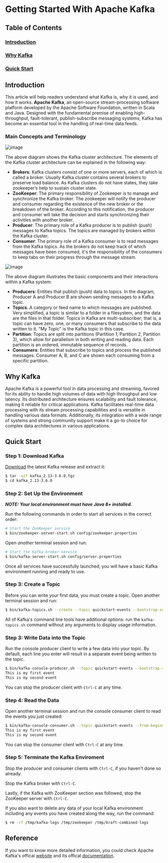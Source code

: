 # Getting Started With Apache Kafka

## Table of Contents
### [Introduction](#introduction)
### [Why Kafka](#why-kafka)
### [Quick Start](#quick-start)

## Introduction
This article will help readers understand what Kafka is, why it is used, and how it works. **Apache Kafka**, an open-source stream-processing software platform developed by the Apache Software Foundation, written in Scala and Java. Designed with the fundamental premise of enabling high-throughput, fault-tolerant, publish-subscribe messaging systems, Kafka has become an essential tool in the handling of real-time data feeds.

### Main Concepts and Terminology

![image](https://mindmajix.com/_next/image?url=https%3A%2F%2Fcdn.mindmajix.com%2Fblog%2Fimages%2Fkafka-ecosystem-250120.png&w=1200&q=75)

The above diagram shows the Kafka cluster architecture. The elements of the Kafka cluster architecture can be explained in the following way:

- **Brokers**: Kafka clusters consist of one or more servers, each of which is called a broker. Usually Kafka cluster contains several brokers to preserve load balance. As Kafka clusters do not have states, they take zookeeper’s help to sustain cluster state.
- **ZooKeeper**: The primary responsibility of Zookeeper is to manage and synchronize the Kafka broker. The zookeeper will notify the producer and consumer regarding the existence of the new broker or the breakdown of the broker. According to this notification, the producer and consumer will take the decision and starts synchronizing their activities with another broker.
- **Producer**: The primary role of a Kafka producer is to publish (push) messages to Kafka topics. The topics are managed by brokers within the Kafka cluster.
- **Consumer**: The primary role of a Kafka consumer is to read messages from the Kafka topics. As the brokers do not keep track of which messages have been consumed, it's the responsibility of the consumers to keep tabs on their progress through the message stream.

![image](https://cdn.thenewstack.io/media/2017/02/5648a9e9-kafka-arch.png)

The above diagram illustrates the basic components and their interactions within a Kafka system:

- **Producers**: Entities that publish (push) data to topics. In the diagram, Producer A and Producer B are shown sending messages to a Kafka topic.
- **Topics**: A category or feed name to which messages are published. Very simplified, a topic is similar to a folder in a filesystem, and the data are the files in that folder. Topics in Kafka are multi-subscriber; that is, a topic can have zero, one, or many consumers that subscribe to the data written to it. "My Topic" is the Kafka topic in this case.
- **Partition**: Topics are split into partitions (Partition 1, Partition 2, Partition 3), which allow for parallelism in both writing and reading data. Each partition is an ordered, immutable sequence of records.
- **Consumers**: Entities that subscribe to topics and process the published messages. Consumer A, B, and C are shown each consuming from a specific partition.


## Why Kafka
Apache Kafka is a powerful tool in data processing and streaming, favored for its ability to handle high volumes of data with high throughput and low latency. Its distributed architecture ensures scalability and fault tolerance, making it reliable for critical applications. Kafka facilitates real-time data processing with its stream processing capabilities and is versatile in handling various data formats. Additionally, its integration with a wide range of systems and strong community support make it a go-to choice for complex data architectures in various applications.

## Quick Start
### Step 1: Download Kafka
[Download](https://www.apache.org/dyn/closer.cgi?path=/kafka/3.6.0/kafka_2.13-3.6.0.tgz) the latest Kafka release and extract it:

```bash
$ tar -xzf kafka_2.13-3.6.0.tgz
$ cd kafka_2.13-3.6.0
```

### Step 2: Set Up the Environment
***NOTE: Your local environment must have Java 8+ installed.***

Run the following commands in order to start all services in the correct order:

```bash
# Start the ZooKeeper service
$ bin/zookeeper-server-start.sh config/zookeeper.properties
```

Open *another* terminal session and run:
```bash
# Start the Kafka broker service
$ bin/kafka-server-start.sh config/server.properties
```

Once all services have successfully launched, you will have a basic Kafka environment running and ready to use.

### Step 3: Create a Topic
Before you can write your first data, you must create a topic. Open another terminal session and run:

```bash
$ bin/kafka-topics.sh --create --topic quickstart-events --bootstrap-server localhost:9092
```

All of Kafka's command line tools have additional options: run the `kafka-topics.sh` command without any arguments to display usage information.

### Step 3: Write Data into the Topic
Run the console producer client to write a few data into your topic. By default, each line you enter will result in a separate event being written to the topic.

```bash
$ bin/kafka-console-producer.sh --topic quickstart-events --bootstrap-server localhost:9092
This is my first event
This is my second event
```

You can stop the producer client with `Ctrl-C` at any time.

### Step 4: Read the Data
Open another terminal session and run the console consumer client to read the events you just created:

```bash
$ bin/kafka-console-consumer.sh --topic quickstart-events --from-beginning --bootstrap-server localhost:9092
This is my first event
This is my second event
```

You can stop the consumer client with `Ctrl-C` at any time.

### Step 5: Terminate the Kafka Enviroment
Stop the producer and consumer clients with `Ctrl-C`, if you haven't done so already.

Stop the Kafka broker with `Ctrl-C`.

Lastly, if the Kafka with ZooKeeper section was followed, stop the ZooKeeper server with `Ctrl-C`.

If you also want to delete any data of your local Kafka environment including any events you have created along the way, run the command:

```bash
$ rm -rf /tmp/kafka-logs /tmp/zookeeper /tmp/kraft-combined-logs
```

## Reference
If you want to know more detailed information, you could check Apache Kafka's offical [website](https://kafka.apache.org/) and its offical [documentation](https://kafka.apache.org/documentation/).
